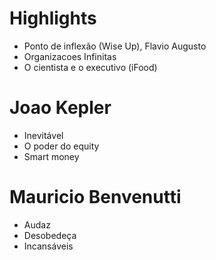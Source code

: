 # Highlights
- Ponto de inflexão (Wise Up), Flavio Augusto
- Organizacoes Infinitas
- O cientista e o executivo (iFood)

# Joao Kepler
- Inevitável
- O poder do equity
- Smart money

# Mauricio Benvenutti
- Audaz
- Desobedeça
- Incansáveis

